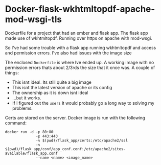 # Docker-flask-wkhtmltopdf-apache-mod-wsgi-tls
Dockerfile for a project that had an ember and flask app. The flask app made use of wkhtmltopdf. Running over https on apache with mod-wsgi. 

So I've had some trouble with a flask app running wkhtmltopdf and access and permission errors. I've also had issues with the image size

The enclosed `Dockerfile` is where Ive ended up. A working image with no permission errors thats about 2/3rds the size that it once was.
A couple of things:
 * This isnt ideal. Its still quite a big image
 * This isnt the latest version of apache or its config
 * The ownership as it is down isnt ideal
 * ...but it works.  
 * If I figured out the `users` it would probably go a long way to solving my problems.  

Certs are stored on the server. Docker image is run with the following command:  
```  
docker run -d -p 80:80   
              -p 443:443   
              -v $(pwd)/flask_app/certs:/etc/apache2/ssl   
              -v $(pwd)/flask_app/conf/app_conf.conf:/etc/apache2/sites-available/flask_app.conf   
              --name <name> <image_name>  
```

